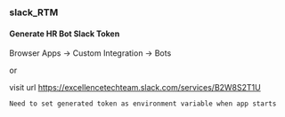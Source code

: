 ### slack_RTM

#### Generate HR Bot Slack Token

Browser Apps -> Custom Integration -> Bots

or  

visit url https://excellencetechteam.slack.com/services/B2W8S2T1U

```Need to set generated token as environment variable when app starts```